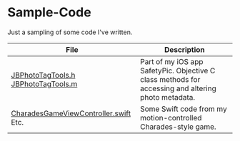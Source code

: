 # Sample-Code
Just a sampling of some code I've written.

File | Description
---- | ----------
[JBPhotoTagTools.h](JBPhotoTagTools.h) [JBPhotoTagTools.m](JBPhotoTagTools.m) | Part of my iOS app SafetyPic. Objective C class methods for accessing and altering photo metadata.
[CharadesGameViewController.swift](CharadesGameViewController.swift) Etc. | Some Swift code from my motion-controlled Charades-style game.
